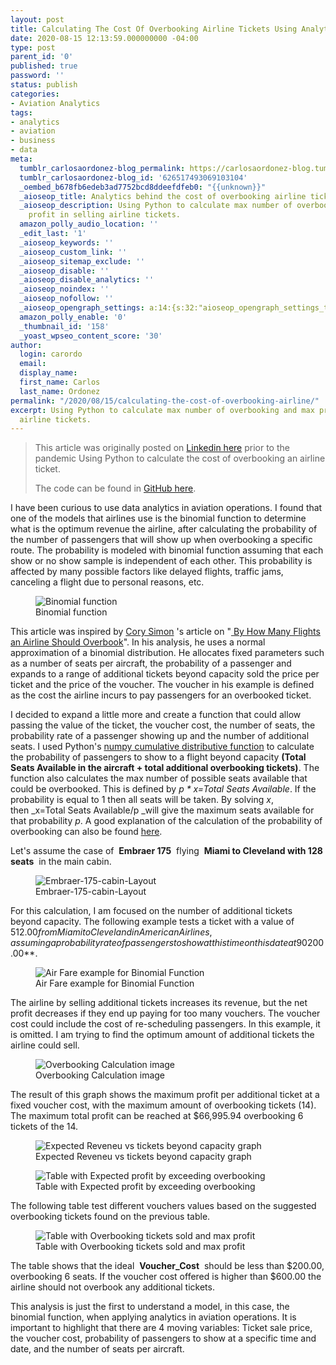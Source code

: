 ```yaml
---
layout: post
title: Calculating The Cost Of Overbooking Airline Tickets Using Analytics
date: 2020-08-15 12:13:59.000000000 -04:00
type: post
parent_id: '0'
published: true
password: ''
status: publish
categories:
- Aviation Analytics
tags:
- analytics
- aviation
- business
- data
meta:
  tumblr_carlosaordonez-blog_permalink: https://carlosaordonez-blog.tumblr.com/post/626517493069103104/calculating-the-cost-of-overbooking-airline
  tumblr_carlosaordonez-blog_id: '626517493069103104'
  _oembed_b678fb6edeb3ad7752bcd8ddeefdfeb0: "{{unknown}}"
  _aioseop_title: Analytics behind the cost of overbooking airline tickets
  _aioseop_description: Using Python to calculate max number of overbooking and max
    profit in selling airline tickets.
  amazon_polly_audio_location: ''
  _edit_last: '1'
  _aioseop_keywords: ''
  _aioseop_custom_link: ''
  _aioseop_sitemap_exclude: ''
  _aioseop_disable: ''
  _aioseop_disable_analytics: ''
  _aioseop_noindex: ''
  _aioseop_nofollow: ''
  _aioseop_opengraph_settings: a:14:{s:32:"aioseop_opengraph_settings_title";s:0:"";s:31:"aioseop_opengraph_settings_desc";s:0:"";s:36:"aioseop_opengraph_settings_customimg";s:0:"";s:37:"aioseop_opengraph_settings_imagewidth";s:0:"";s:38:"aioseop_opengraph_settings_imageheight";s:0:"";s:32:"aioseop_opengraph_settings_video";s:0:"";s:37:"aioseop_opengraph_settings_videowidth";s:0:"";s:38:"aioseop_opengraph_settings_videoheight";s:0:"";s:35:"aioseop_opengraph_settings_category";s:8:"activity";s:34:"aioseop_opengraph_settings_section";s:0:"";s:30:"aioseop_opengraph_settings_tag";s:0:"";s:34:"aioseop_opengraph_settings_setcard";s:7:"summary";s:44:"aioseop_opengraph_settings_customimg_twitter";s:0:"";s:44:"aioseop_opengraph_settings_customimg_checker";s:1:"0";}
  amazon_polly_enable: '0'
  _thumbnail_id: '158'
  _yoast_wpseo_content_score: '30'
author:
  login: carordo
  email:
  display_name:
  first_name: Carlos
  last_name: Ordonez
permalink: "/2020/08/15/calculating-the-cost-of-overbooking-airline/"
excerpt: Using Python to calculate max number of overbooking and max profit in selling
  airline tickets.
---
```

> This article was originally posted on [Linkedin here](https://www.linkedin.com/pulse/calculating-cost-overbooking-airline-tickets-using-carlos/) prior to the pandemic Using Python to calculate the cost of overbooking an airline ticket.
>
> The code can be found in [GitHub here](https://github.com/carordo/Overbooking).

I have been curious to use data analytics in aviation operations. I found that one of the models that airlines use is the binomial function to determine what is the optimum revenue the airline, after calculating the probability of the number of passengers that will show up when overbooking a specific route. The probability is modeled with binomial function assuming that each show or no show sample is independent of each other. This probability is affected by many possible factors like delayed flights, traffic jams, canceling a flight due to personal reasons, etc.

<!-- wp:image {"align":"center","id":116,"sizeSlug":"large"} -->

<figure class="aligncenter size-large"><img src="/blog/assets/images/2020/08/Binomial-function.png" alt="Binomial function" class="wp-image-116"><br>
<figcaption>Binomial function</figcaption>
</figure>

<!-- /wp:image -->

<!-- wp:paragraph {"align":"justify"} -->

This article was inspired by&nbsp;[Cory Simon](https://github.com/CorySimon)&nbsp;'s article on "[&nbsp;](http://by%20how%20many%20flights%20should%20an%20airline%20overbook/?)[By How Many Flights an Airline Should Overbook](http://corysimon.github.io/articles/by-how-many-flights-should-an-airline-overbook/)". In his analysis, he uses a normal approximation of a binomial distribution. He allocates fixed parameters such as a number of seats per aircraft, the probability of a passenger and expands to a range of additional tickets beyond capacity sold the price per ticket and the price of the voucher. The voucher in his example is defined as the cost the airline incurs to pay passengers for an overbooked ticket.

<!-- /wp:paragraph -->

<!-- wp:paragraph {"align":"justify"} -->

I decided to expand a little more and create a function that could allow passing the value of the ticket, the voucher cost, the number of seats, the probability rate of a passenger showing up and the number of additional seats. I used Python's&nbsp;[numpy cumulative distributive function](https://docs.scipy.org/doc/scipy-0.16.0/reference/generated/scipy.stats.binom.html)&nbsp;to calculate the probability of passengers to show to a flight beyond capacity&nbsp;**(Total Seats Available in the aircraft + total additional overbooking tickets)**. The function also calculates the max number of possible seats available that could be overbooked. This is defined by&nbsp;_p \* x=Total Seats Available_. If the probability is equal to 1 then all seats will be taken. By solving&nbsp;_x_, then&nbsp;_x=Total Seats Available/p&nbsp;_will give the maximum seats available for that probability&nbsp;_p_. A good explanation of the calculation of the probability of overbooking can also be found&nbsp;[here](https://math.stackexchange.com/questions/2426604/binomial-probability-of-airline-overbooking).

<!-- /wp:paragraph -->

<!-- wp:paragraph -->

Let's assume the case of&nbsp; **Embraer 175** &nbsp;flying&nbsp; **Miami to Cleveland with 128 seats** &nbsp;in the main cabin.

<!-- /wp:paragraph -->

<!-- wp:image {"align":"center","id":118,"sizeSlug":"large"} -->

<figure class="aligncenter size-large"><img src="/blog/assets/images/2020/08/Embraer_175.png" alt="Embraer-175-cabin-Layout" class="wp-image-118"><br>
<figcaption>Embraer-175-cabin-Layout</figcaption>
</figure>

<!-- /wp:image -->

<!-- wp:paragraph {"align":"justify"} -->

For this calculation, I am focused on the number of additional tickets beyond capacity. The following example tests a ticket with a value of $512.00 from Miami to Cleveland in American Airlines, assuming a probability rate of passengers to show at this time on this date at 90%. The maximum number of additional seats the airline could sell is equal to_&nbsp;Max\_Seats = 128 /.9 = 142.22 - 128 = 14.22&nbsp;_rounded down will give&nbsp; **14** &nbsp;additional seats on&nbsp; **128&nbsp;** seat aircraft, with a probability of&nbsp; **90** % of the passengers showing up and a voucher cost for overbooking of&nbsp; **$200.00**.

<!-- /wp:paragraph -->

<!-- wp:image {"align":"center","id":123,"sizeSlug":"large"} -->

<figure class="aligncenter size-large"><img src="/blog/assets/images/2020/08/Air-Fare-example-for-Binomial-Function-750x191.png" alt="Air Fare example for Binomial Function" class="wp-image-123"><br>
<figcaption>Air Fare example for Binomial Function</figcaption>
</figure>

<!-- /wp:image -->

The airline by selling additional tickets increases its revenue, but the net profit decreases if they end up paying for too many vouchers. The voucher cost could include the cost of re-scheduling passengers. In this example, it is omitted. I am trying to find the optimum amount of additional tickets the airline could sell.

<!-- wp:image {"align":"center","id":120,"sizeSlug":"large"} -->

<figure class="aligncenter size-large"><img src="/blog/assets/images/2020/08/overbooking_calculation.jpg" alt="Overbooking Calculation image" class="wp-image-120"><br>
<figcaption>Overbooking Calculation image</figcaption>
</figure>

<!-- /wp:image -->

<!-- wp:paragraph -->

The result of this graph shows the maximum profit per additional ticket at a fixed voucher cost, with the maximum amount of overbooking tickets (14). The maximum total profit can be reached at $66,995.94 overbooking 6 tickets of the 14.

<!-- /wp:paragraph -->

<!-- wp:image {"align":"center","id":124,"sizeSlug":"large"} -->

<figure class="aligncenter size-large"><img src="/blog/assets/images/2020/08/Expected-Reveneu-vs-tickets-beyond-capacity-graph.jpg" alt="Expected Reveneu vs tickets beyond capacity graph" class="wp-image-124"><br>
<figcaption>Expected Reveneu vs tickets beyond capacity graph</figcaption>
</figure>

<!-- /wp:image -->

<!-- wp:image {"align":"center","id":121,"sizeSlug":"large"} -->

<figure class="aligncenter size-large"><img src="/blog/assets/images/2020/08/table_with_overbooking_tickets_sold.jpg" alt="Table with Expected profit by exceeding overbooking" class="wp-image-121"><br>
<figcaption>Table with Expected profit by exceeding overbooking</figcaption>
</figure>

<!-- /wp:image -->

<!-- wp:paragraph -->

The following table test different vouchers values based on the suggested overbooking tickets found on the previous table.

<!-- /wp:paragraph -->

<!-- wp:image {"align":"center","id":122,"sizeSlug":"large"} -->

<figure class="aligncenter size-large"><img src="/blog/assets/images/2020/08/table_with_overbooking_tickets_max_profit.jpg" alt="Table with Overbooking tickets sold and max profit" class="wp-image-122"><br>
<figcaption>Table with Overbooking tickets sold and max profit</figcaption>
</figure>

<!-- /wp:image -->

<!-- wp:paragraph -->

The table shows that the ideal&nbsp; **Voucher\_Cost** &nbsp;should be less than $200.00, overbooking 6 seats. If the voucher cost offered is higher than $600.00 the airline should not overbook any additional tickets.

<!-- /wp:paragraph -->

<!-- wp:paragraph -->

This analysis is just the first to understand a model, in this case, the binomial function, when applying analytics in aviation operations. It is important to highlight that there are 4 moving variables: Ticket sale price, the voucher cost, probability of passengers to show at a specific time and date, and the number of seats per aircraft.

<!-- /wp:paragraph -->
